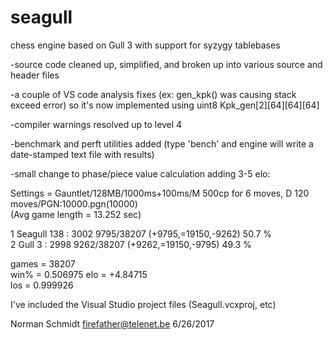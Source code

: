 # seagull
chess engine based on Gull 3 with support for syzygy tablebases

-source code cleaned up, simplified, and broken up into various source and header files 

-a couple of VS code analysis fixes (ex: gen_kpk() was causing stack exceed error) 
so it's now implemented using uint8 Kpk_gen[2][64][64][64] 

-compiler warnings resolved up to level 4 

-benchmark and perft utilities added
(type 'bench' and engine will write a date-stamped text file with results)

-small change to phase/piece value calculation adding 3-5 elo: 

Settings = Gauntlet/128MB/1000ms+100ms/M 500cp for 6 moves, D 120 moves/PGN:10000.pgn(10000)	
(Avg game length = 13.252 sec)	

1 Seagull 138 : 3002 9795/38207 (+9795,=19150,-9262) 50.7 %          
2 Gull 3      : 2998 9262/38207 (+9262,=19150,-9795) 49.3 %

games = 38207	
win% = 0.506975	
elo = +4.84715	
los = 0.999926

I've included the Visual Studio project files (Seagull.vcxproj, etc)

Norman Schmidt
firefather@telenet.be
6/26/2017
